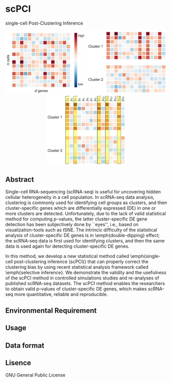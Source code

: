 # scPCI
single-cell Post-Clustering Inference
<div align="center">
<img src="Figs/fig1a.jpg" width="250px">
<img src="Figs/fig1b.jpg" width="250px">
<img src="Figs/fig1c.jpg" width="250px">
</div>

## Abstract
Single-cell RNA-sequencing (scRNA-seq) is useful for uncovering hidden cellular heterogeneity in a cell population. 
In scRNA-seq data analysis, clustering is commonly used for identifying cell groups as clusters, and then cluster-specific genes which are differentially expressed (DE) in one or more clusters are detected. 
Unfortunately, due to the lack of valid statistical method for computing $p$-values, the latter cluster-specific DE gene detection has been subjectively done by ``eyes'', i.e., based on visualization-tools such as $t$SNE.
The intrincic difficulty of the statistical analysis of cluster-specific DE genes is in \emph{double-dipping} effect; the scRNA-seq data is first used for identifying clusters, and then the same data is used again for detecting cluster-specific DE genes.

In this method, we develop a new statistical method called \emph{single-cell post-clustering inference (scPCI)} that can properly correct the clustering bias by using recent statistical analysis framework called \emph{selective inference}.
We demonstrate the validity and the usefulness of the scPCI method in controlled simulations studies and re-analyses of published scRNA-seq datasets.
The scPCI method enables the researchers to obtain valid $p$-values of cluster-specific DE genes, which makes scRNA-seq more quantitative, reliable and reproducible. 

## Environmental Requirement


## Usage

## Data format

## Lisence
GNU General Public License
